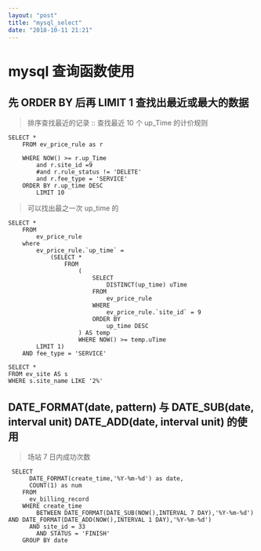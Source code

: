 ```yaml
---
layout: "post"
title: "mysql_select"
date: "2018-10-11 21:21"
---
```


# mysql 查询函数使用

## 先 ORDER BY 后再 LIMIT 1 查找出最近或最大的数据


> 排序查找最近的记录 :: 查找最近 10 个 up_Time 的计价规则

```
SELECT *
	FROM ev_price_rule as r

	WHERE NOW() >= r.up_Time
		and r.site_id =9
		#and r.rule_status != 'DELETE'
		and r.fee_type = 'SERVICE'
	ORDER BY r.up_time DESC
        LIMIT 10
```

> 可以找出最之一次 up_time 的


```
SELECT *
	FROM
		ev_price_rule
	where
		ev_price_rule.`up_time` =
			(SELECT *
				FROM
					(
						SELECT
							DISTINCT(up_time) uTime
						FROM
							ev_price_rule
						WHERE
							ev_price_rule.`site_id` = 9
						ORDER BY
							up_time DESC
					) AS temp
					WHERE NOW() >= temp.uTime
		LIMIT 1)
	AND fee_type = 'SERVICE'

SELECT *
FROM ev_site AS s
WHERE s.site_name LIKE '2%'
```



## DATE_FORMAT(date, pattern) 与 DATE_SUB(date, interval unit) DATE_ADD(date, interval unit) 的使用

> 场站 7 日内成功次数

```
 SELECT
	  DATE_FORMAT(create_time,'%Y-%m-%d') as date,
	  COUNT(1) as num
	FROM
	  ev_billing_record
	WHERE create_time
		BETWEEN DATE_FORMAT(DATE_SUB(NOW(),INTERVAL 7 DAY),'%Y-%m-%d') AND DATE_FORMAT(DATE_ADD(NOW(),INTERVAL 1 DAY),'%Y-%m-%d')
	  AND site_id = 33
		AND STATUS = 'FINISH'
	GROUP BY date
```
